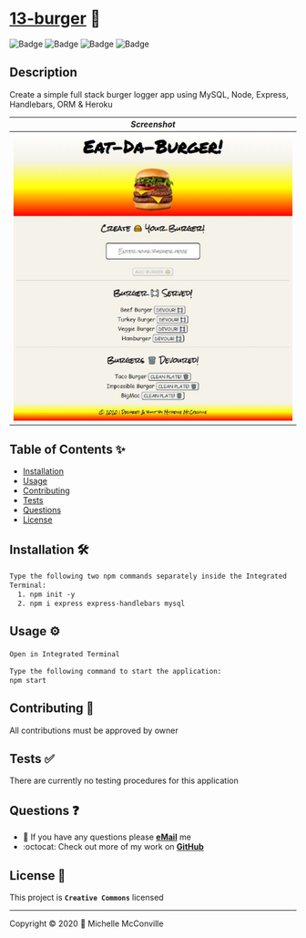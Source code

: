 
# [13-burger](https://mchel-burger-app.herokuapp.com/) 🔗

![Badge](https://hhanuz8vvkhu.runkit.sh)
![Badge](https://wwmc4jkshecn.runkit.sh)
![Badge](https://s9rolirpk2qh.runkit.sh)
![Badge](https://img.shields.io/badge/license-CC-f2ea05)

## Description

Create a simple full stack burger logger app using MySQL, Node, Express, Handlebars, ORM & Heroku

| ***Screenshot***              |
| :---------------------------: |
| ![SC](./doc/burgerApp600.jpg) |

## Table of Contents ✨

* [Installation](#installation)
* [Usage](#usage)
* [Contributing](#contributing)
* [Tests](#tests)
* [Questions](#questions)
* [License](#license)

## Installation 🛠️ <a name="installation"></a>

```node
Type the following two npm commands separately inside the Integrated Terminal:
  1. npm init -y
  2. npm i express express-handlebars mysql
```

## Usage ⚙️ <a name="usage"></a>

`Open in Integrated Terminal`

```node
Type the following command to start the application:
npm start
```

## Contributing 🤝 <a name="contributing"></a>

All contributions must be approved by owner

## Tests ✅ <a name="tests"></a>

There are currently no testing procedures for this application

## Questions ❓ <a name="questions"></a>

* 📧 If you have any questions please [**eMail**](mailto:dev.mchel@gmail.com) me
* :octocat: Check out more of my work on [**GitHub**](https://github.com/MichelleMcConville)

## License 📝 <a name="license"></a>

This project is **`Creative Commons`** licensed

---

 Copyright ©️ 2020 🌷 Michelle McConville

